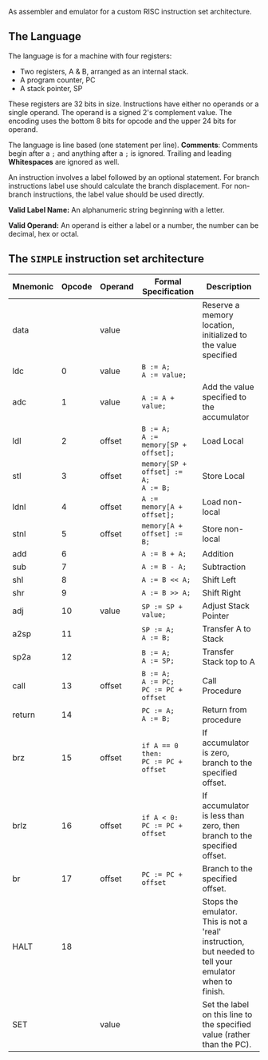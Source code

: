 As assembler and emulator for a custom RISC instruction set architecture.


## The Language
The language is for a machine with four registers:
- Two registers, A & B, arranged as an internal stack.
- A program counter, PC
- A stack pointer, SP

These registers are 32 bits in size. Instructions have either no operands or a single operand. The
operand is a signed 2's complement value. The encoding uses the bottom 8 bits for opcode and
the upper 24 bits for operand.


The language is line based (one statement per line). **Comments**: Comments begin after a `;` and anything after a `;` is ignored. Trailing and leading **Whitespaces** are ignored as well.

An instruction involves a label followed by an optional statement. For branch instructions label use should calculate the branch displacement. For non-branch instructions, the label value should be used directly.

**Valid Label Name:** An alphanumeric string beginning with a letter. 

**Valid Operand:** An operand is either a label or a number, the number can be decimal, hex or octal. 



The `SIMPLE` instruction set architecture
- 
| Mnemonic | Opcode | Operand | Formal Specification                           | Description                                                                                            |
|----------|--------|---------|------------------------------------------------|--------------------------------------------------------------------------------------------------------|
| data     |        | value   |                                                | Reserve a memory location,<br>initialized to the value specified                                       |
| ldc      | 0      | value   | `B := A;`<br>`A := value;`                     |                                                                                                        |
| adc      | 1      | value   | `A := A + value;`                              | Add the value specified to the accumulator                                                             |
| ldl      | 2      | offset  | `B := A;`<br>`A := memory[SP + offset];`       | Load Local                                                                                             |
| stl      | 3      | offset  | `memory[SP + offset] := A;`<br>`A := B;`       | Store Local                                                                                            |
| ldnl     | 4      | offset  | `A := memory[A + offset];`                     | Load non-local                                                                                         |
| stnl     | 5      | offset  | `memory[A + offset] := B;`                     | Store non-local                                                                                        |
| add      | 6      |         | `A := B + A;`                                  | Addition                                                                                               |
| sub      | 7      |         | `A := B - A;`                                  | Subtraction                                                                                            |
| shl      | 8      |         | `A := B << A;`                                 | Shift Left                                                                                             |
| shr      | 9      |         | `A := B >> A;`                                 | Shift Right                                                                                            |
| adj      | 10     | value   | `SP := SP + value;`                            | Adjust Stack Pointer                                                                                   |
| a2sp     | 11     |         | `SP := A;`<br>`A := B;`                        | Transfer A to Stack                                                                                    |
| sp2a     | 12     |         | `B := A;`<br>`A := SP;`                        | Transfer Stack top to A                                                                                |
| call     | 13     | offset  | `B := A;`<br>`A := PC;`<br>`PC := PC + offset` | Call Procedure                                                                                         |
| return   | 14     |         | `PC := A;`<br>`A := B;`                        | Return from procedure                                                                                  |
| brz      | 15     | offset  | `if A == 0 then:`<br>    `PC := PC + offset`   | If accumulator is zero, branch to the specified offset.                                                |
| brlz     | 16     | offset  | `if A < 0:`<br>    `PC := PC + offset`         | If accumulator is less than zero, then branch to the specified offset.                                 |
| br       | 17     | offset  | `PC := PC + offset`                            | Branch to the specified offset.                                                                        |
| HALT     | 18     |         |                                                | Stops the emulator. This is not a 'real' instruction, but needed to tell your emulator when to finish. |
| SET      |        | value   |                                                | Set the label on this line to the specified value (rather than the PC).                                |